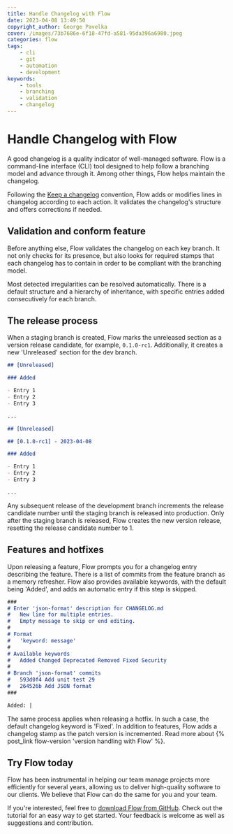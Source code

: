 ```yaml
---
title: Handle Changelog with Flow
date: 2023-04-08 13:49:50
copyright_author: George Pavelka
cover: /images/73b7686e-6f18-47fd-a581-95da396a6980.jpeg
categories: flow
tags:
    - cli
    - git
    - automation
    - development
keywords:
    - tools
    - branching
    - validation
    - changelog
---
```


# Handle Changelog with Flow

A good changelog is a quality indicator of well-managed software.
Flow is a command-line interface (CLI) tool designed to help follow a branching model and advance through it. Among other things, Flow helps maintain the changelog.

Following the [Keep a changelog](https://keepachangelog.com/en/) convention, Flow adds or modifies lines in changelog according to each action. It validates the changelog's structure and offers corrections if needed.

## Validation and conform feature

Before anything else, Flow validates the changelog on each key branch. It not only checks for its presence, but also looks for required stamps that each changelog has to contain in order to be compliant with the branching model.

Most detected irregularities can be resolved automatically. There is a default structure and a hierarchy of inheritance, with specific entries added consecutively for each branch.

## The release process

When a staging branch is created, Flow marks the unreleased section as a version release candidate, for example, `0.1.0-rc1`. Additionally, it creates a new 'Unreleased' section for the dev branch.

``` markdown Before
## [Unreleased]

### Added

- Entry 1
- Entry 2
- Entry 3

...
```

``` markdown After
## [Unreleased]

## [0.1.0-rc1] - 2023-04-08

### Added

- Entry 1
- Entry 2
- Entry 3

...
```

Any subsequent release of the development branch increments the release candidate number until the staging branch is released into production. Only after the staging branch is released, Flow creates the new version release, resetting the release candidate number to 1.

## Features and hotfixes

Upon releasing a feature, Flow prompts you for a changelog entry describing the feature. There is a list of commits from the feature branch as a memory refresher. Flow also provides available keywords, with the default being 'Added', and adds an automatic entry if this step is skipped.

``` markdown
###
# Enter 'json-format' description for CHANGELOG.md
#   New line for multiple entries.
#   Empty message to skip or end editing.
#
# Format
#   'keyword: message'
#
# Available keywords
#   Added Changed Deprecated Removed Fixed Security
#
# Branch 'json-format' commits
#   593d0f4 Add unit test 29
#   264526b Add JSON format
###

Added: |
```

The same process applies when releasing a hotfix. In such a case, the default changelog keyword is 'Fixed'. In addition to features, Flow adds a changelog stamp as the patch version is incremented. Read more about {% post_link flow-version 'version handling with Flow' %}.

## Try Flow today

Flow has been instrumental in helping our team manage projects more efficiently for several years, allowing us to deliver high-quality software to our clients. We believe that Flow can do the same for you and your team.

If you're interested, feel free to [download Flow from GitHub](https://github.com/internetguru/flow). Check out the tutorial for an easy way to get started. Your feedback is welcome as well as suggestions and contribution.
